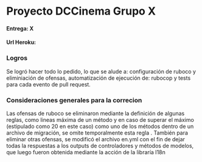 # Proyecto DCCinema Grupo X
#### Entrega: X
#### Url Heroku:


### Logros
Se logró hacer todo lo pedido, lo que se alude a: configuración de ruboco y eliminiación de ofensas, automatización de ejecución de: rubocop y tests para cada evento de pull request.

### Consideraciones generales para la correcion
Las ofensas de ruboco se eliminaron mediante la definición de algunas reglas, como lineas máxima de un método y en caso de superar el máximo (estipulado como 20 en este caso) como uno de los métodos dentro de un archivo de migración, se omite temporalmente esta regla . También para eliminar otras ofensas, se modificó el archivo en.yml con el fin de dejar
todas la respuestas a los outputs de controladores y métodos de modelos, que luego fueron obtenida mediante la acción de la libraría I18n

